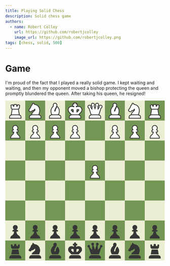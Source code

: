 ```yaml
---
title: Playing Solid Chess
description: Solid chess game
authors:
  - name: Robert Colley
    url: https://github.com/robertjcolley
    image_url: https://github.com/robertjcolley.png
tags: [chess, solid, 500]
---
```


# Game

I'm proud of the fact that I played a really solid game. I kept waiting and waiting, and then my opponent moved a bishop protecting the queen and promptly blundered the queen. After taking his queen, he resigned!

![solid game](/img/chess/2022-03-31-solid-game.gif)
